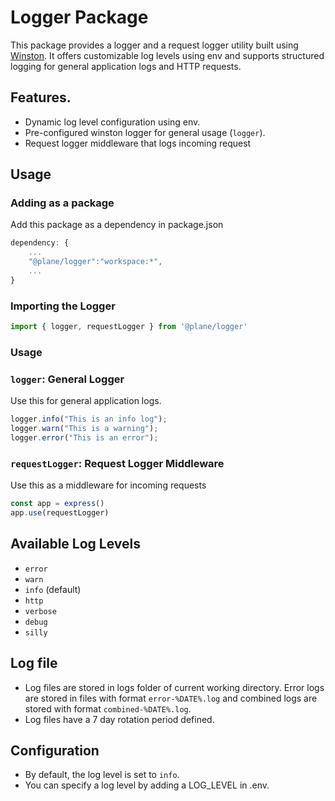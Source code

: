 # Logger Package

This package provides a logger and a request logger utility built using [Winston](https://github.com/winstonjs/winston). It offers customizable log levels using env and supports structured logging for general application logs and HTTP requests.

## Features.
- Dynamic log level configuration using env.
- Pre-configured winston logger for general usage (`logger`).
- Request logger middleware that logs incoming request

## Usage

### Adding as a package
Add this package as a dependency in package.json
```typescript
dependency: {
    ...
    "@plane/logger":"workspace:*",
    ...
}
```

### Importing the Logger
```typescript
import { logger, requestLogger } from '@plane/logger'
```
### Usage
### `logger`: General Logger
Use this for general application logs.

```typescript
logger.info("This is an info log");
logger.warn("This is a warning");
logger.error("This is an error");
```

### `requestLogger`: Request Logger Middleware
Use this as a middleware for incoming requests

```typescript
const app = express()
app.use(requestLogger)
```

## Available Log Levels
- `error`
- `warn`
- `info` (default)
- `http`
- `verbose`
- `debug`
- `silly`

## Log file
- Log files are stored in logs folder of current working directory. Error logs are stored in files with format `error-%DATE%.log` and combined logs are stored with format `combined-%DATE%.log`. 
- Log files have a 7 day rotation period defined.

## Configuration
- By default, the log level is set to `info`. 
- You can specify a log level by adding a LOG_LEVEL in .env.